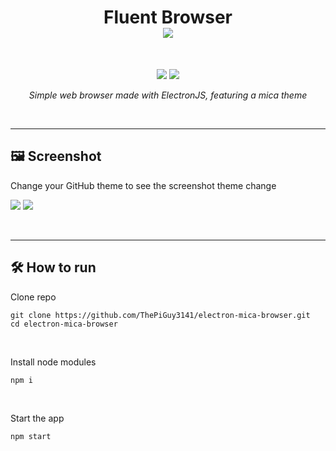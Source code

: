 <h1 align="center">
Fluent Browser
<br>
<sub>
<img src="https://raw.githubusercontent.com/ThePiGuy3141/fluent-browser/master/src/icons/png/64x64.png">
</sub>
</h3>
<br>
<p align="center">
  <img src="https://img.shields.io/badge/Electron-191970?style=for-the-badge&logo=Electron&logoColor=white">
  <img src="https://img.shields.io/badge/node.js-6DA55F?style=for-the-badge&logo=node.js&logoColor=white">
</p>
<p align="center"><i>Simple web browser made with ElectronJS, featuring a mica theme</i></p>
<br>
<hr>
<h2>🖼️ Screenshot</h2>
<p>Change your GitHub theme to see the screenshot theme change</p>

![](https://raw.githubusercontent.com/ThePiGuy3141/electron-mica-browser/master/screenshots/light_google.png#gh-light-mode-only)
![](https://raw.githubusercontent.com/ThePiGuy3141/electron-mica-browser/master/screenshots/dark_google.png#gh-dark-mode-only)

<br>
<hr>
<h2>🛠️ How to run</h2>
<p>Clone repo</p>

```
git clone https://github.com/ThePiGuy3141/electron-mica-browser.git
cd electron-mica-browser
```

<br>
<p>Install node modules</p>

```
npm i
```

<br>
<p>Start the app</p>

```
npm start
```
